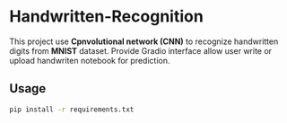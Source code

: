 # Handwritten-Recognition

This project use **Cpnvolutional network (CNN)** to recognize handwritten digits from **MNIST** dataset. Provide Gradio interface allow user write or upload handwriten notebook for prediction.

## Usage

```bash
pip install -r requirements.txt
